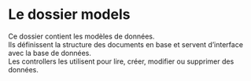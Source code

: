 # Le dossier models

Ce dossier contient les modèles de données.  
Ils définissent la structure des documents en base et servent d’interface avec la base de données.  
Les controllers les utilisent pour lire, créer, modifier ou supprimer des données.
